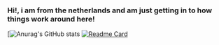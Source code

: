 ### Hi!, i am from the netherlands and am just getting in to how things work around here!


[![Anurag's GitHub stats](https://github-readme-stats.vercel.app/api?username=UnrealThingTriesCode&show_icons=true&theme=tokyonight)
[![Readme Card](https://github-readme-stats.vercel.app/api/pin/?username=UnrealThingTriesCode&repo=SelfEsteemRuiner)](https://github.com/anuraghazra/github-readme-stats)

